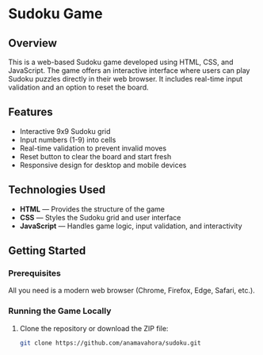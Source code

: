 # Sudoku Game

## Overview

This is a web-based Sudoku game developed using HTML, CSS, and JavaScript. The game offers an interactive interface where users can play Sudoku puzzles directly in their web browser. It includes real-time input validation and an option to reset the board.

## Features

- Interactive 9x9 Sudoku grid
- Input numbers (1-9) into cells
- Real-time validation to prevent invalid moves
- Reset button to clear the board and start fresh
- Responsive design for desktop and mobile devices

## Technologies Used

- **HTML** — Provides the structure of the game
- **CSS** — Styles the Sudoku grid and user interface
- **JavaScript** — Handles game logic, input validation, and interactivity

## Getting Started

### Prerequisites

All you need is a modern web browser (Chrome, Firefox, Edge, Safari, etc.).

### Running the Game Locally

1. Clone the repository or download the ZIP file:
   ```bash
   git clone https://github.com/anamavahora/sudoku.git
